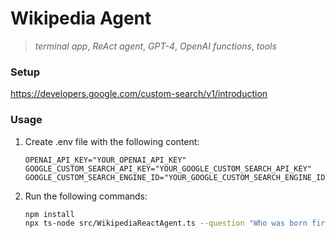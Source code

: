 # Wikipedia Agent

> _terminal app_, _ReAct agent_, _GPT-4_, _OpenAI functions_, _tools_

### Setup

https://developers.google.com/custom-search/v1/introduction

### Usage

1. Create .env file with the following content:

   ```
   OPENAI_API_KEY="YOUR_OPENAI_API_KEY"
   GOOGLE_CUSTOM_SEARCH_API_KEY="YOUR_GOOGLE_CUSTOM_SEARCH_API_KEY"
   GOOGLE_CUSTOM_SEARCH_ENGINE_ID="YOUR_GOOGLE_CUSTOM_SEARCH_ENGINE_ID_FOR_WIKIPEDIA"
   ```

2. Run the following commands:

   ```sh
   npm install
   npx ts-node src/WikipediaReactAgent.ts --question "Who was born first, Einstein or Picasso?"
   ```
